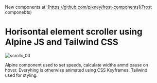 New components at: [https://github.com/pixney/frost-components](Frost componebts)
# Horisontal element scroller using Alpine JS and Tailwind CSS

![scrollx_03](https://user-images.githubusercontent.com/31292231/112769427-2ab8b280-9021-11eb-9b80-0f8dacd49a5f.gif)

Alpine component used to set speeds, calculate widths anmd pause on hover.
Everyhing is otherwise animated using CSS Keyframes.
Tailwind used for styling.
